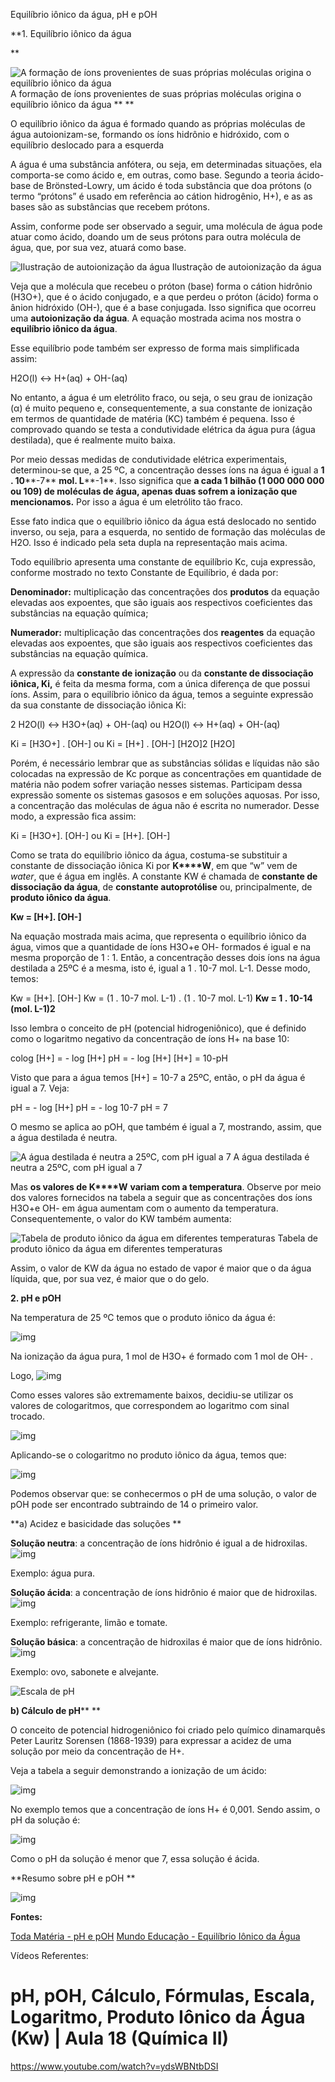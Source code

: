 Equilíbrio iônico da água, pH e pOH

**1. Equilíbrio iônico da água

**

![A formação de íons provenientes de suas próprias moléculas origina o equilíbrio iônico da água](https://static.planejativo.com/uploads/novas/b7f379592e89dec469736f45c0aba4c4.jpg)
A formação de íons provenientes de suas próprias moléculas origina o equilíbrio iônico da água  **
**

O equilíbrio iônico da água é formado quando as próprias moléculas de água autoionizam-se, formando os íons hidrônio e hidróxido, com o equilíbrio deslocado para a esquerda

A água é uma substância anfótera, ou seja, em determinadas situações, ela comporta-se como ácido e, em outras, como base. Segundo a teoria ácido-base de Brönsted-Lowry, um ácido é toda substância que doa prótons (o termo “prótons” é usado em referência ao cátion hidrogênio, H+), e as as bases são as substâncias que recebem prótons.

Assim, conforme pode ser observado a seguir, uma molécula de água pode atuar como ácido, doando um de seus prótons para outra molécula de água, que, por sua vez, atuará como base.

![Ilustração de autoionização da água](https://static.planejativo.com/uploads/novas/ddd32dcc2491633509f455bc5f2e47d0.jpg)
Ilustração de autoionização da água

Veja que a molécula que recebeu o próton (base) forma o cátion hidrônio (H3O+), que é o ácido conjugado, e a que perdeu o próton (ácido) forma o ânion hidróxido (OH-), que é a base conjugada. Isso significa que ocorreu uma **autoionização da água**. A equação mostrada acima nos mostra o **equilíbrio iônico da água**.

Esse equilíbrio pode também ser expresso de forma mais simplificada assim:

H2O(l) ↔ H+(aq) + OH-(aq)

No entanto, a água é um eletrólito fraco, ou seja, o seu grau de ionização (α) é muito pequeno e, consequentemente, a sua constante de ionização em termos de quantidade de matéria (KC) também é pequena. Isso é comprovado quando se testa a condutividade elétrica da água pura (água destilada), que é realmente muito baixa.

Por meio dessas medidas de condutividade elétrica experimentais, determinou-se que, a 25 ºC, a concentração desses íons na água é igual a **1 . 10****-7** **mol. L****-1**. Isso significa que **a cada 1 bilhão (1 000 000 000 ou 10****9****) de moléculas de água, apenas duas sofrem a ionização que mencionamos.** Por isso a água é um eletrólito tão fraco.

Esse fato indica que o equilíbrio iônico da água está deslocado no sentido inverso, ou seja, para a esquerda, no sentido de formação das moléculas de H2O. Isso é indicado pela seta dupla na representação mais acima.

Todo equilíbrio apresenta uma constante de equilíbrio Kc, cuja expressão, conforme mostrado no texto Constante de Equilíbrio, é dada por:

**Denominador:** multiplicação das concentrações dos **produtos** da equação elevadas aos expoentes, que são iguais aos respectivos coeficientes das substâncias na equação química;

**Numerador:** multiplicação das concentrações dos **reagentes** da equação elevadas aos expoentes, que são iguais aos respectivos coeficientes das substâncias na equação química.

A expressão da **constante de ionização** ou da **constante de dissociação iônica, K****i****,** é feita da mesma forma, com a única diferença de que possui íons. Assim, para o equilíbrio iônico da água, temos a seguinte expressão da sua constante de dissociação iônica Ki:

2 H2O(l) ↔ H3O+(aq) + OH-(aq)   ou    H2O(l) ↔ H+(aq) + OH-(aq)

Ki = [H3O+] . [OH-]           ou     Ki = [H+] . [OH-]
       [H2O]2                                 [H2O]

Porém, é necessário lembrar que as substâncias sólidas e líquidas não são colocadas na expressão de Kc porque as concentrações em quantidade de matéria não podem sofrer variação nesses sistemas. Participam dessa expressão somente os sistemas gasosos e em soluções aquosas. Por isso, a concentração das moléculas de água não é escrita no numerador. Desse modo, a expressão fica assim:

Ki = [H3O+]. [OH-]    ou    Ki = [H+]. [OH-]

Como se trata do equilíbrio iônico da água, costuma-se substituir a constante de dissociação iônica Ki por **K****W**, em que “w” vem de *water*, que é água em inglês. A constante KW é chamada de **constante de dissociação da água**, de **constante autoprotólise** ou, principalmente, de **produto iônico da água**.

**Kw = [H+]. [OH-]**

Na equação mostrada mais acima, que representa o equilíbrio iônico da água, vimos que a quantidade de íons H3O+e OH- formados é igual e na mesma proporção de 1 : 1. Então, a concentração desses dois íons na água destilada a 25ºC é a mesma, isto é, igual a 1 . 10-7 mol. L-1. Desse modo, temos:

Kw = [H+]. [OH-]
Kw = (1 . 10-7 mol. L-1) . (1 . 10-7 mol. L-1)
**Kw = 1 . 10-14 (mol. L-1)2**

Isso lembra o conceito de pH (potencial hidrogeniônico), que é definido como o logaritmo negativo da concentração de íons H+ na base 10:

colog [H+] = - log [H+]
pH = - log [H+]
[H+] = 10-pH

Visto que para a água temos [H+] = 10-7 a 25ºC, então, o pH da água é igual a 7. Veja:

pH = - log [H+]
pH = - log 10-7
pH = 7

O mesmo se aplica ao pOH, que também é igual a 7, mostrando, assim, que a água destilada é neutra.

![A água destilada é neutra a 25ºC, com pH igual a 7](https://static.planejativo.com/uploads/novas/c6397e39ca9a8671dcf098cfcecaab10.jpg)
A água destilada é neutra a 25ºC, com pH igual a 7

Mas **os valores de K****W** **variam com a temperatura**. Observe por meio dos valores fornecidos na tabela a seguir que as concentrações dos íons H3O+e OH- em água aumentam com o aumento da temperatura. Consequentemente, o valor do KW também aumenta:

![Tabela de produto iônico da água em diferentes temperaturas](https://static.planejativo.com/uploads/novas/36413a1d83c2ad16a4d5fe47dad164c0.jpg)
Tabela de produto iônico da água em diferentes temperaturas

Assim, o valor de KW da água no estado de vapor é maior que o da água líquida, que, por sua vez, é maior que o do gelo.

**2. pH e pOH**

Na temperatura de 25 ºC temos que o produto iônico da água é:

![img](https://static.planejativo.com/uploads/novas/b2836bc66f443afcf4a1e8f69a2c7a2f.png)

Na ionização da água pura, 1 mol de H3O+ é formado com 1 mol de OH- .

Logo, ![img](https://static.planejativo.com/uploads/novas/7dd2f68bec6c20805d2e2af6b2d7335f.png)

Como esses valores são extremamente baixos, decidiu-se utilizar os valores de cologaritmos, que correspondem ao logaritmo com sinal trocado.

![img](https://static.planejativo.com/uploads/novas/8e08418c2f978b310f52d9bc1275320d.png)

Aplicando-se o cologaritmo no produto iônico da água, temos que:

![img](https://static.planejativo.com/uploads/novas/37f6444cfe8c2064583e570e0453222e.png)

Podemos observar que: se conhecermos o pH de uma solução, o valor de pOH pode ser encontrado subtraindo de 14 o primeiro valor.

**a) Acidez e basicidade das soluções
**

**Solução neutra**: a concentração de íons hidrônio é igual a de hidroxilas.![img](https://static.planejativo.com/uploads/novas/6ba882d2fb8838fb964aa3cb0e390908.png)

Exemplo: água pura.

**Solução ácida**: a concentração de íons hidrônio é maior que de hidroxilas.![img](https://static.planejativo.com/uploads/novas/4942b4451c5bc373ecab8e4d8bbd5e8e.png)

Exemplo: refrigerante, limão e tomate.

**Solução básica**: a concentração de hidroxilas é maior que de íons hidrônio.![img](https://static.planejativo.com/uploads/novas/4e4472381b4fda820d0a18ec9e187c24.png)



Exemplo: ovo, sabonete e alvejante.

![Escala de pH](https://static.planejativo.com/uploads/novas/8362ec8cab644155c4a02e15b41fd740.jpg)


**b) Cálculo de pH****
**

O conceito de potencial hidrogeniônico foi criado pelo químico dinamarquês Peter Lauritz Sorensen (1868-1939) para expressar a acidez de uma solução por meio da concentração de H+.

Veja a tabela a seguir demonstrando a ionização de um ácido:

![img](https://static.planejativo.com/uploads/novas/2e973cd6a0126767f9f2821f69c67eec.png)


No exemplo temos que a concentração de íons H+ é 0,001. Sendo assim, o pH da solução é:

![img](https://static.planejativo.com/uploads/novas/196df8d0069a5cf9406a0f1e3ddad309.png)

Como o pH da solução é menor que 7, essa solução é ácida.

**Resumo sobre pH e pOH
**

![img](https://static.planejativo.com/uploads/novas/b89dd21889d683b66f040adf0e5a0c54.png)

**Fontes:**

[Toda Matéria - pH e pOH](https://www.todamateria.com.br/ph-e-poh/)
[Mundo Educação - Equilíbrio Iônico da Água](https://mundoeducacao.bol.uol.com.br/quimica/equilibrio-ionico-agua.htm)

Vídeos Referentes:

# pH, pOH, Cálculo, Fórmulas, Escala, Logaritmo, Produto Iônico da Água (Kw) | Aula 18 (Química II)

https://www.youtube.com/watch?v=ydsWBNtbDSI

